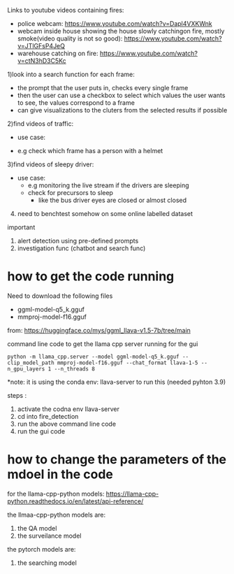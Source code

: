 Links to youtube videos containing fires:
- police webcam: https://www.youtube.com/watch?v=Dapl4VXKWnk
- webcam inside house showing the house slowly catchingon fire, mostly smoke(video quality is not so good): https://www.youtube.com/watch?v=JTlGFsP4JeQ
- warehouse catching on fire: https://www.youtube.com/watch?v=ctN3hD3C5Kc



1)look into a search function for each frame:
- the prompt that the user puts in, checks every single frame
- then the user can use a checkbox to select which values the user wants to see, the values correspond to a frame
- can give visualizations to the cluters from the selected results if possible

2)find videos of traffic:
- use case:
 * e.g check which frame has a person with a helmet

3)find videos of sleepy driver:
 - use case:
    * e.g monitoring the live stream if the drivers are sleeping
    * check for precursors to sleep
        * like the bus driver eyes are closed or almost closed

4) need to benchtest somehow on some online  labelled dataset

important
1) alert detection using pre-defined prompts
2) investigation func (chatbot and search func)



# how to get the code running


Need to download the following files
- ggml-model-q5_k.gguf
- mmproj-model-f16.gguf

from: https://huggingface.co/mys/ggml_llava-v1.5-7b/tree/main



command line code to get the llama cpp server running for the gui
```
python -m llama_cpp.server --model ggml-model-q5_k.gguf --clip_model_path mmproj-model-f16.gguf --chat_format llava-1-5 --n_gpu_layers 1 --n_threads 8
```
*note: it is using the conda env: llava-server to run this (needed pyhton 3.9)

steps :
1) activate the codna env llava-server
2) cd into fire_detection
3) run the above command line code
4) run the gui code

# how to change the parameters of the mdoel in the code

for the llama-cpp-python models: https://llama-cpp-python.readthedocs.io/en/latest/api-reference/

the llmaa-cpp-python models are:
1) the QA model
2) the surveilance model

the pytorch models are:
1) the searching model